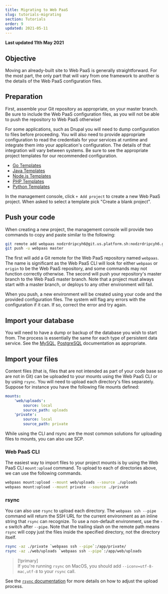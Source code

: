 ```yaml
---
title: Migrating to Web PaaS
slug: tutorials-migrating
section: Tutorials
order: 9
updated: 2021-05-11
---
```


**Last updated 11th May 2021**


## Objective  

Moving an already-built site to Web PaaS is generally straightforward.  For the most part, the only part that will vary from one framework to another is the details of the Web PaaS configuration files.



## Preparation

First, assemble your Git repository as appropriate, on your master branch.  Be sure to include the Web PaaS configuration files, as you will not be able to push the repository to Web PaaS otherwise!

For some applications, such as Drupal you will need to dump configuration to files before proceeding.  You will also need to provide appropriate configuration to read the credentials for your services at runtime and integrate them into your application's configuration.  The details of that integration will vary between systems.  Be sure to see the appropriate project templates for our recommended configuration.

* [Go Templates](../languages-go#project-templates)
* [Java Templates](../languages-java#project-templates)
* [Node.js Templates](../languages-nodejs#project-templates)
* [PHP Templates](../languages-php#project-templates)
* [Python Templates](../languages-python#project-templates)


In the management console, click `+ Add project` to create a new Web PaaS project. When asked to select a template pick "Create a blank project".

## Push your code

When creating a new project, the management console will provide two commands to copy and paste similar to the following:

```bash
git remote add webpaas nodzrdripcyh6@git.us.platform.sh:nodzrdripcyh6.git
git push -u webpaas master
```

The first will add a Git remote for the Web PaaS repository named `webpaas`.  The name is significant as the Web PaaS CLI will look for either `webpaas` or `origin` to be the Web PaaS repository, and some commands may not function correctly otherwise.  The second will push your repository's master branch to the Web PaaS master branch.  Note that a project must always start with a master branch, or deploys to any other environment will fail.

When you push, a new environment will be created using your code and the provided configuration files.  The system will flag any errors with the configuration if it can.  If so, correct the error and try again.

## Import your database

You will need to have a dump or backup of the database you wish to start from.  The process is essentially the same for each type of persistent data service.  See the [MySQL](../configuration-services/mysql), [PostgreSQL](../configuration-services/postgresql) documentation as appropriate.

## Import your files

Content files (that is, files that are not intended as part of your code base so are not in Git) can be uploaded to your mounts using the Web PaaS CLI or by using `rsync`. You will need to upload each directory's files separately.  Suppose for instance you have the following file mounts defined:

```yaml
mounts:
    'web/uploads':
        source: local
        source_path: uploads
    'private':
        source: local
        source_path: private
```

While using the CLI and rsync are the most common solutions for uploading files to mounts, you can also use SCP.

### Web PaaS CLI

The easiest way to import files to your project mounts is by using the Web PaaS CLI `mount:upload` command. To upload to each of directories above, we can use the following commands.

```bash
webpaas mount:upload --mount web/uploads --source ./uploads
webpaas mount:upload --mount private --source ./private
```

### rsync

You can also use `rsync` to upload each directory.  The `webpaas ssh --pipe` command will return the SSH URL for the current environment as an inline string that `rsync` can recognize. To use a non-default environment, use the `-e` switch after `--pipe`.  Note that the trailing slash on the remote path means `rsync` will copy just the files inside the specified directory, not the directory itself.

```bash
rsync -az ./private `webpaas ssh --pipe`:/app/private/
rsync -az ./web/uploads `webpaas ssh --pipe`:/app/web/uploads
```

> [!primary]  
> If you're running `rsync` on MacOS, you should add `--iconv=utf-8-mac,utf-8` to your `rsync` call.
> 

See the [`rsync` documentation](https://download.samba.org/pub/rsync/rsync.html) for more details on how to adjust the upload process.
